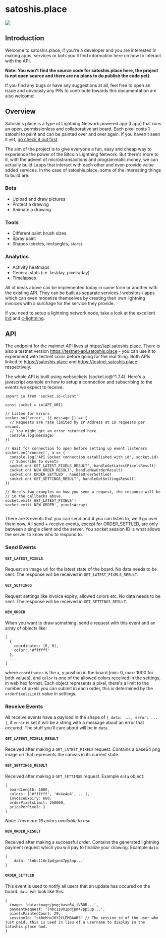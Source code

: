 # satoshis.place
<img src="https://i.imgur.com/XUo6fAX.jpg" />

## Introduction
Welcome to satoshis.place, if you're a developer and you are interested in making apps, services or bots you'll find information here on how to interact with the API.

**Note: You won't find the source code for satoshis.place here, the project is not open source and there are no plans to do publish the code yet)**

If you find any bugs or have any suggestions at all, feel free to open an issue and obviously any PRs to contribute towards this documentation are also welcome!

## Overview
Satoshi's place is a type of Lightning Network powered app (Lapp) that runs an open, permissionless and collaborative art board. Each pixel costs 1 satoshi to paint and can be painted over and over again. If you haven't seen it yet, [go check it out first](https://satoshis.place).

The aim of the project is to give everyone a fun, easy and cheap way to experience the power of the Bitcoin Lightning Network. But there's more to it, with the advent of microstransactions and programmatic money, we can actually build Lapps that interact with each other and even provide value added services. In the case of satoshis.place, some of the interesting things to build are:

### Bots
- Upload and draw pictures
- Protect a drawing
- Animate a drawing

### Tools
- Different paint brush sizes
- Spray paint
- Shapes (circles, rectangles, stars)

### Analytics
- Activity heatmaps
- General stats (i.e. txs/day, pixels/day)
- Timelapses

All of ideas above can be implemented today in some form or another with the existing API. They can be built as separate services / websites / apps which can even monetize themselves by creating their own lightning invoices with a surchage for the service they provide.

If you need to setup a lightning network node, take a look at the excellent [lnd](https://github.com/lightningnetwork/lnd) and [c-lightning](https://github.com/ElementsProject/lightning).

## API
The endpoint for the mainnet API lives at https://api.satoshis.place. There is also a testnet version https://testnet-api.satoshis.place - you can use it to experiment with testnet coins before going for the real thing. Both APIs linked to https://satoshis.place and https://testnet.satoshis.place respectively.

The whole API is built using websockets (socket.io@^1.7.4). Here's a javascript example on how to setup a connection and subscribing to the events we expect to receive:
```
import io from 'socket.io-client'

const socket = io(API_URI)

// Listen for errors
socket.on('error', ({ message }) => {
  // Requests are rate limited by IP Address at 10 requests per second.
  // You might get an error returned here.
  console.log(message)
})

// Wait for connection to open before setting up event listeners
socket.on('connect', a => {
  console.log('API Socket connection established with id', socket.id)
  // Subscribe to events
  socket.on('GET_LATEST_PIXELS_RESULT', handleGetLatestPixelsResult)
  socket.on('NEW_ORDER_RESULT', handleNewOrderResult)
  socket.on('ORDER_SETTLED', handleOrderSettled)
  socket.on('GET_SETTINGS_RESULT', handleGetSettingsResult)
})

// Here's two examples on how you send a request, the response will be
// in the callbacks above.
socket.emit('GET_LATEST_PIXELS')
socket.emit('NEW_ORDER', pixelsArray)


```

There are 3 events that you can send and 4 you can listen to, we'll go over them now. All send + receive events, except for ORDER_SETTLED, are only between a single client and the server. You socket session ID is what allows the server to know who to respond to.

### Send Events

#### `GET_LATEST_PIXELS`
Request an image uri for the latest state of the board. No data needs to be sent. The response will be received in `GET_LATEST_PIXELS_RESULT`.

#### `GET_SETTINGS`
Request settings like invoice expiry, allowed colors etc. No data needs to be sent. The response will be received in `GET_SETTINGS_RESULT`.

#### `NEW_ORDER`
When you want to draw something, send a request with this event and an array of objects like:
```
[
  {
    coordinates: [0, 0],
    color: '#ffffff'
  },
  ...
]
```
where `coordinates` is the x, y position in the board (min: 0, max: 1000 for both values), and `color` is one of the allowed colors received in the settings, in web hex format. Each object represents a pixel, there's a limit to the number of pixels you can submit in each order, this is determined by the `orderPixelsLimit` value in settings.

### Receive Events

All receive events have a payload in the shape of `{ data: ..., error: ... }`, if `error` is set it will be a string with a message about an error that occured. The stuff you'll care about will be in `data`.

#### `GET_LATEST_PIXELS_RESULT`
Received after making a `GET_LATEST_PIXELS` request. Contains a base64 png image uri that represents the canvas in its current state.

#### `GET_SETTINGS_RESULT`
Received after making a `GET_SETTINGS` request. Example `data` object:
```
{
  boardLength: 1000,
  colors: ['#ffffff', '#e4e4e4', ...],
  invoiceExpiry: 600,
  orderPixelsLimit: 250000,
  pricePerPixel: 1
}
```
_Note: There are 16 colors available to use._

#### `NEW_ORDER_RESULT`
Received after making a successful order. Contains the generated lightning payment request which you will pay to finalize your drawing. Example `data`:
```
{
	data: 'lnbc110n1pdjpn47pp5up...'
}
```
#### `ORDER_SETTLED`
This event is used to notify all users that an update has occured on the board. `data` will look like this:
```
{
  image: 'data:image/png;base64,iVBOR...',
  paymentRequest: 'lnbc110n1pdjpn47pp5up...',
  pixelsPaintedCount: 29,
  sessionId: "ck0ehHuJ0Y2fLEMBAARS" // The session id of the user who just paid, this is used in lieu of a username to display in the satoshis.place hud.
}
```
